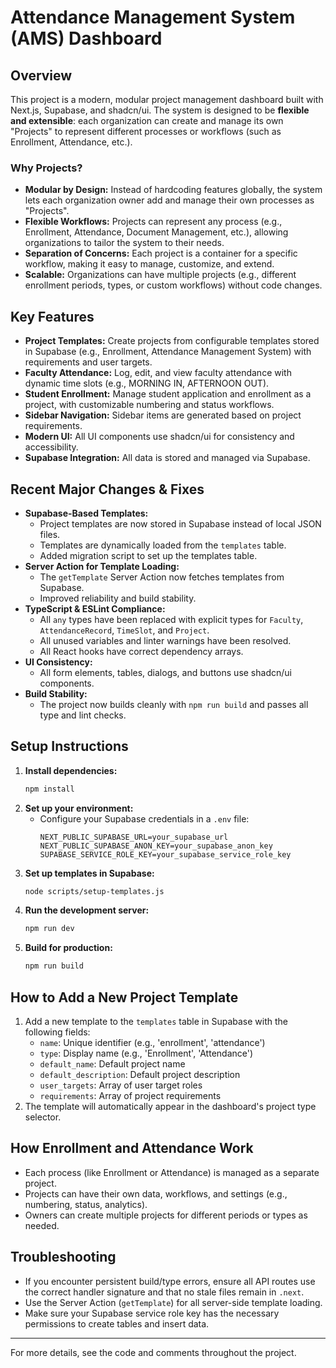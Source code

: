 # Attendance Management System (AMS) Dashboard

## Overview
This project is a modern, modular project management dashboard built with Next.js, Supabase, and shadcn/ui. The system is designed to be **flexible and extensible**: each organization can create and manage its own "Projects" to represent different processes or workflows (such as Enrollment, Attendance, etc.).

### Why Projects?
- **Modular by Design:** Instead of hardcoding features globally, the system lets each organization owner add and manage their own processes as "Projects".
- **Flexible Workflows:** Projects can represent any process (e.g., Enrollment, Attendance, Document Management, etc.), allowing organizations to tailor the system to their needs.
- **Separation of Concerns:** Each project is a container for a specific workflow, making it easy to manage, customize, and extend.
- **Scalable:** Organizations can have multiple projects (e.g., different enrollment periods, types, or custom workflows) without code changes.

## Key Features
- **Project Templates:** Create projects from configurable templates stored in Supabase (e.g., Enrollment, Attendance Management System) with requirements and user targets.
- **Faculty Attendance:** Log, edit, and view faculty attendance with dynamic time slots (e.g., MORNING IN, AFTERNOON OUT).
- **Student Enrollment:** Manage student application and enrollment as a project, with customizable numbering and status workflows.
- **Sidebar Navigation:** Sidebar items are generated based on project requirements.
- **Modern UI:** All UI components use shadcn/ui for consistency and accessibility.
- **Supabase Integration:** All data is stored and managed via Supabase.

## Recent Major Changes & Fixes
- **Supabase-Based Templates:**
  - Project templates are now stored in Supabase instead of local JSON files.
  - Templates are dynamically loaded from the `templates` table.
  - Added migration script to set up the templates table.
- **Server Action for Template Loading:**
  - The `getTemplate` Server Action now fetches templates from Supabase.
  - Improved reliability and build stability.
- **TypeScript & ESLint Compliance:**
  - All `any` types have been replaced with explicit types for `Faculty`, `AttendanceRecord`, `TimeSlot`, and `Project`.
  - All unused variables and linter warnings have been resolved.
  - All React hooks have correct dependency arrays.
- **UI Consistency:**
  - All form elements, tables, dialogs, and buttons use shadcn/ui components.
- **Build Stability:**
  - The project now builds cleanly with `npm run build` and passes all type and lint checks.

## Setup Instructions
1. **Install dependencies:**
   ```bash
   npm install
   ```
2. **Set up your environment:**
   - Configure your Supabase credentials in a `.env` file:
     ```
     NEXT_PUBLIC_SUPABASE_URL=your_supabase_url
     NEXT_PUBLIC_SUPABASE_ANON_KEY=your_supabase_anon_key
     SUPABASE_SERVICE_ROLE_KEY=your_supabase_service_role_key
     ```
3. **Set up templates in Supabase:**
   ```bash
   node scripts/setup-templates.js
   ```
4. **Run the development server:**
   ```bash
   npm run dev
   ```
5. **Build for production:**
   ```bash
   npm run build
   ```

## How to Add a New Project Template
1. Add a new template to the `templates` table in Supabase with the following fields:
   - `name`: Unique identifier (e.g., 'enrollment', 'attendance')
   - `type`: Display name (e.g., 'Enrollment', 'Attendance')
   - `default_name`: Default project name
   - `default_description`: Default project description
   - `user_targets`: Array of user target roles
   - `requirements`: Array of project requirements
2. The template will automatically appear in the dashboard's project type selector.

## How Enrollment and Attendance Work
- Each process (like Enrollment or Attendance) is managed as a separate project.
- Projects can have their own data, workflows, and settings (e.g., numbering, status, analytics).
- Owners can create multiple projects for different periods or types as needed.

## Troubleshooting
- If you encounter persistent build/type errors, ensure all API routes use the correct handler signature and that no stale files remain in `.next`.
- Use the Server Action (`getTemplate`) for all server-side template loading.
- Make sure your Supabase service role key has the necessary permissions to create tables and insert data.

---

For more details, see the code and comments throughout the project.
